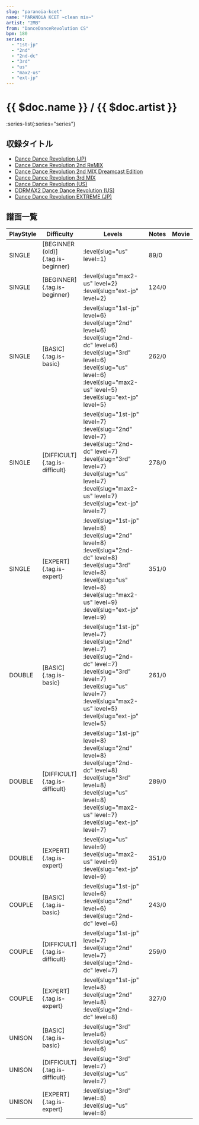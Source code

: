 ```yaml
---
slug: "paranoia-kcet"
name: "PARANOiA KCET ~clean mix~"
artist: "2MB"
from: "DanceDanceRevolution CS"
bpm: 180
series:
  - "1st-jp"
  - "2nd"
  - "2nd-dc"
  - "3rd"
  - "us"
  - "max2-us"
  - "ext-jp"
---
```


# {{ $doc.name }} / {{ $doc.artist }}

:series-list{:series="series"}

## 収録タイトル

- [Dance Dance Revolution (JP)](/series/1st-jp/)
- [Dance Dance Revolution 2nd ReMIX](/series/2nd/)
- [Dance Dance Revolution 2nd MIX Dreamcast Edition](/series/2nd-dc/)
- [Dance Dance Revolution 3rd MIX](/series/3rd/)
- [Dance Dance Revolution (US)](/series/us/)
- [DDRMAX2 Dance Dance Revolution (US)](/series/max2-us/)
- [Dance Dance Revolution EXTREME (JP)](/series/ext-jp/)

## 譜面一覧

|PlayStyle|Difficulty|Levels|Notes|Movie|
|---------|----------|------|-----|-----|
|SINGLE|[BEGINNER (old)]{.tag.is-beginner}|:level{slug="us" level=1}|89/0||
|SINGLE|[BEGINNER]{.tag.is-beginner}|:level{slug="max2-us" level=2} :level{slug="ext-jp" level=2}|124/0||
|SINGLE|[BASIC]{.tag.is-basic}|:level{slug="1st-jp" level=6} :level{slug="2nd" level=6} :level{slug="2nd-dc" level=6} :level{slug="3rd" level=6} :level{slug="us" level=6} :level{slug="max2-us" level=5} :level{slug="ext-jp" level=5}|262/0||
|SINGLE|[DIFFICULT]{.tag.is-difficult}|:level{slug="1st-jp" level=7} :level{slug="2nd" level=7} :level{slug="2nd-dc" level=7} :level{slug="3rd" level=7} :level{slug="us" level=7} :level{slug="max2-us" level=7} :level{slug="ext-jp" level=7}|278/0||
|SINGLE|[EXPERT]{.tag.is-expert}|:level{slug="1st-jp" level=8} :level{slug="2nd" level=8} :level{slug="2nd-dc" level=8} :level{slug="3rd" level=8} :level{slug="us" level=8} :level{slug="max2-us" level=9} :level{slug="ext-jp" level=9}|351/0||
|DOUBLE|[BASIC]{.tag.is-basic}|:level{slug="1st-jp" level=7} :level{slug="2nd" level=7} :level{slug="2nd-dc" level=7} :level{slug="3rd" level=7} :level{slug="us" level=7} :level{slug="max2-us" level=5} :level{slug="ext-jp" level=5}|261/0||
|DOUBLE|[DIFFICULT]{.tag.is-difficult}|:level{slug="1st-jp" level=8} :level{slug="2nd" level=8} :level{slug="2nd-dc" level=8} :level{slug="3rd" level=8} :level{slug="us" level=8} :level{slug="max2-us" level=7} :level{slug="ext-jp" level=7}|289/0||
|DOUBLE|[EXPERT]{.tag.is-expert}|:level{slug="us" level=9} :level{slug="max2-us" level=9} :level{slug="ext-jp" level=9}|351/0||
|COUPLE|[BASIC]{.tag.is-basic}|:level{slug="1st-jp" level=6} :level{slug="2nd" level=6} :level{slug="2nd-dc" level=6}|243/0||
|COUPLE|[DIFFICULT]{.tag.is-difficult}|:level{slug="1st-jp" level=7} :level{slug="2nd" level=7} :level{slug="2nd-dc" level=7}|259/0||
|COUPLE|[EXPERT]{.tag.is-expert}|:level{slug="1st-jp" level=8} :level{slug="2nd" level=8} :level{slug="2nd-dc" level=8}|327/0||
|UNISON|[BASIC]{.tag.is-basic}|:level{slug="3rd" level=6} :level{slug="us" level=6}|||
|UNISON|[DIFFICULT]{.tag.is-difficult}|:level{slug="3rd" level=7} :level{slug="us" level=7}|||
|UNISON|[EXPERT]{.tag.is-expert}|:level{slug="3rd" level=8} :level{slug="us" level=8}|||
